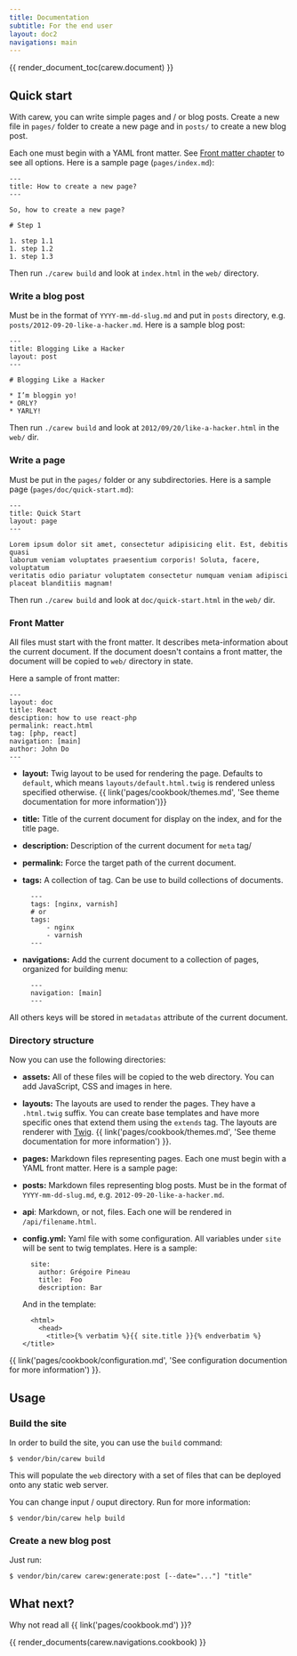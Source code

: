 ```yaml
---
title: Documentation
subtitle: For the end user
layout: doc2
navigations: main
---
```


<div class="pull-right">
    {{ render_document_toc(carew.document) }}
</div>

## Quick start

With carew, you can write simple pages and / or blog posts. Create a new file in
`pages/` folder to create a new page and in `posts/` to create a new blog post.

Each one must begin with a YAML front matter. See [Front matter chapter](#front-matter)
to see all options. Here is a sample page (`pages/index.md`):

    ---
    title: How to create a new page?
    ---

    So, how to create a new page?

    # Step 1

    1. step 1.1
    1. step 1.2
    1. step 1.3

Then run `./carew build` and look at `index.html` in the `web/` directory.

### Write a blog post

Must be in the format of `YYYY-mm-dd-slug.md` and put in `posts` directory, e.g.
`posts/2012-09-20-like-a-hacker.md`. Here is a sample blog post:

    ---
    title: Blogging Like a Hacker
    layout: post
    ---

    # Blogging Like a Hacker

    * I’m bloggin yo!
    * ORLY?
    * YARLY!

Then run `./carew build` and look at `2012/09/20/like-a-hacker.html` in the
`web/` dir.

### Write a page

Must be put in the `pages/` folder or any subdirectories. Here is a sample page
(`pages/doc/quick-start.md`):

    ---
    title: Quick Start
    layout: page
    ---

    Lorem ipsum dolor sit amet, consectetur adipisicing elit. Est, debitis quasi
    laborum veniam voluptates praesentium corporis! Soluta, facere, voluptatum
    veritatis odio pariatur voluptatem consectetur numquam veniam adipisci
    placeat blanditiis magnam!

Then run `./carew build` and look at `doc/quick-start.html` in the `web/` dir.

### Front Matter

All files must start with the front matter. It describes meta-information about
the current document. If the document doesn't contains a front matter, the
document will be copied to `web/` directory in state.

Here a sample of front matter:

    ---
    layout: doc
    title: React
    desciption: how to use react-php
    permalink: react.html
    tag: [php, react]
    navigation: [main]
    author: John Do
    ---

* **layout:** Twig layout to be used for rendering the page. Defaults to
`default`, which means `layouts/default.html.twig` is rendered unless specified
otherwise. {{ link('pages/cookbook/themes.md', 'See theme documentation for more
information')}}

* **title:** Title of the current document for display on the index, and for the
title page.

* **description:** Description of the current document for `meta` tag/

* **permalink:** Force the target path of the current document.

* **tags:** A collection of tag. Can be use to build collections of documents.

        ---
        tags: [nginx, varnish]
        # or
        tags:
            - nginx
            - varnish
        ---

* **navigations:** Add the current document to a collection of pages, organized
for building menu:

        ---
        navigation: [main]
        ---

All others keys will be stored in `metadatas` attribute of the current document.

### Directory structure

Now you can use the following directories:

* **assets:** All of these files will be copied to the web directory. You can
add JavaScript, CSS and images in here.

* **layouts:** The layouts are used to render the pages. They have a
`.html.twig` suffix. You can create base templates and have more specific ones
that extend them using the `extends` tag. The layouts are renderer with
[Twig](http://twig.sensiolabs.com). {{ link('pages/cookbook/themes.md', 'See theme
documentation for more information') }}.

* **pages:** Markdown files representing pages. Each one must begin with a YAML
front matter. Here is a sample page:

* **posts:** Markdown files representing blog posts. Must be in the format of
`YYYY-mm-dd-slug.md`, e.g. `2012-09-20-like-a-hacker.md`.

* **api**: Markdown, or not, files. Each one will be rendered in
`/api/filename.html`.

* **config.yml:** Yaml file with some configuration. All variables under `site`
will be sent to twig templates. Here is a sample:

        site:
          author: Grégoire Pineau
          title:  Foo
          description: Bar

    And in the template:

        <html>
          <head>
            <title>{% verbatim %}{{ site.title }}{% endverbatim %}</title>

{{ link('pages/cookbook/configuration.md', 'See configuration documention for more
information') }}.

## Usage

### Build the site

In order to build the site, you can use the `build` command:

    $ vendor/bin/carew build

This will populate the `web` directory with a set of files that can be deployed
onto any static web server.

You can change input / ouput directory. Run for more information:

    $ vendor/bin/carew help build

### Create a new blog post

Just run:

    $ vendor/bin/carew carew:generate:post [--date="..."] "title"

## What next?

Why not read all {{ link('pages/cookbook.md') }}?

{{ render_documents(carew.navigations.cookbook) }}
